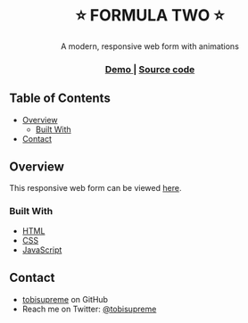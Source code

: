 <h1 align="center">⭐ FORMULA TWO ⭐</h1>

<div align="center">
   A modern, responsive web form with animations
</div>

<div align="center">
  <h3>
    <a href="https://tobisupreme.github.io/formula-two/">
      Demo
    </a>
    <span> | </span>
    <a href="https://github.com/tobisupreme/formula-two">
      Source code
    </a>
  </h3>
</div>

<!-- TABLE OF CONTENTS -->

## Table of Contents

- [Overview](#overview)
  - [Built With](#built-with)
- [Contact](#contact)

<!-- OVERVIEW -->

## Overview

This responsive web form can be viewed [here](https://tobisupreme.github.io/formula-two/).

### Built With

- [HTML](https://html.com/html5/)
- [CSS](https://www.w3.org/Style/CSS/Overview.en.html)
- [JavaScript](https://www.javascript.com/)

## Contact

- [tobisupreme](https://github.com/tobisupreme) on GitHub 
- Reach me on Twitter: [@tobisupreme](https://twitter.com/tobisupreme)
